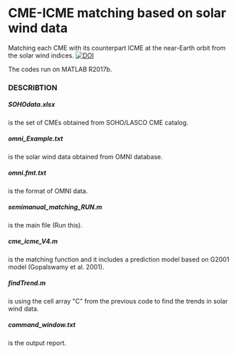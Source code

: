 # CME-ICME matching based on solar wind data 
Matching each CME with its counterpart ICME at the near-Earth orbit from the solar wind indices. 
[![DOI](https://zenodo.org/badge/233142422.svg)](https://zenodo.org/badge/latestdoi/233142422)

The codes run on MATLAB R2017b. 

### DESCRIBTION  
##### SOHOdata.xlsx 
is the set of CMEs obtained from SOHO/LASCO CME catalog. 

##### omni_Example.txt 
is the solar wind data obtained from OMNI database. 

##### omni.fmt.txt 
is the format of OMNI data. 

##### semimanual_matching_RUN.m 
is the main file (Run this). 

##### cme_icme_V4.m 
is the matching function and it includes a prediction model based on G2001 model (Gopalswamy et al. 2001). 

##### findTrend.m 
is using the cell array "C" from the previous code to find the trends in solar wind data. 

##### command_window.txt 
is the output report. 
